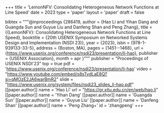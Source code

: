 +++
title = 'LemonNFV: Consolidating Heterogeneous Network Functions at Line Speed'
date = 2023
type = 'paper'
layout = 'paper'
draft = false

bibtex = """@inproceedings {286419,
  author = {Hao Li and Yihan Dang and Guangda Sun and Guyue Liu and Danfeng Shan and Peng Zhang},
  title = {{LemonNFV}: Consolidating Heterogeneous Network Functions at Line Speed},
  booktitle = {20th USENIX Symposium on Networked Systems Design and Implementation (NSDI 23)},
  year = {2023},
  isbn = {978-1-939133-33-5},
  address = {Boston, MA},
  pages = {1451--1468},
  url = {https://www.usenix.org/conference/nsdi23/presentation/li-hao},
  publisher = {USENIX Association},
  month = apr
}"""
publisher = "Proceedings of USENIX NSDI'23"
top = true
pdf = 'https://www.usenix.org/conference/nsdi23/presentation/li-hao'
video = "https://www.youtube.com/embed/s8sTvdLaE8Q?si=qMOzE2JA6warBmR2"
slide = "https://www.usenix.org/system/files/nsdi23_slides_li-hao.pdf"
[[paper.author]]
    name = 'Hao Li'
    url = "https://gr.xjtu.edu.cn/en/web/hao.li"
[[paper.author]]
    name = 'Yihan Dang'
[[paper.author]]
    name = 'Guangda Sun'
[[paper.author]]
    name = 'Guyue Liu'
[[paper.author]]
    name = 'Danfeng Shan'
[[paper.author]]
    name = 'Peng Zhang+'
    id = 'zhangpeng'
+++
